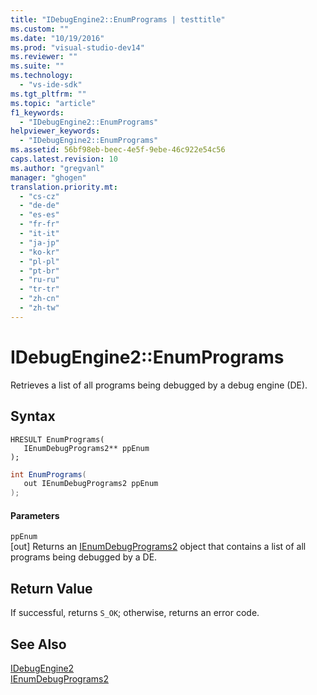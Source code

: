 ```yaml
---
title: "IDebugEngine2::EnumPrograms | testtitle"
ms.custom: ""
ms.date: "10/19/2016"
ms.prod: "visual-studio-dev14"
ms.reviewer: ""
ms.suite: ""
ms.technology: 
  - "vs-ide-sdk"
ms.tgt_pltfrm: ""
ms.topic: "article"
f1_keywords: 
  - "IDebugEngine2::EnumPrograms"
helpviewer_keywords: 
  - "IDebugEngine2::EnumPrograms"
ms.assetid: 56bf98eb-beec-4e5f-9ebe-46c922e54c56
caps.latest.revision: 10
ms.author: "gregvanl"
manager: "ghogen"
translation.priority.mt: 
  - "cs-cz"
  - "de-de"
  - "es-es"
  - "fr-fr"
  - "it-it"
  - "ja-jp"
  - "ko-kr"
  - "pl-pl"
  - "pt-br"
  - "ru-ru"
  - "tr-tr"
  - "zh-cn"
  - "zh-tw"
---
```

# IDebugEngine2::EnumPrograms
Retrieves a list of all programs being debugged by a debug engine (DE).  
  
## Syntax  
  
```cpp#  
HRESULT EnumPrograms(   
   IEnumDebugPrograms2** ppEnum  
);  
```  
  
```c#  
int EnumPrograms(   
   out IEnumDebugPrograms2 ppEnum  
);  
```  
  
#### Parameters  
 `ppEnum`  
 [out] Returns an [IEnumDebugPrograms2](../extensibility-debugger-reference/ienumdebugprograms2.md) object that contains a list of all programs being debugged by a DE.  
  
## Return Value  
 If successful, returns `S_OK`; otherwise, returns an error code.  
  
## See Also  
 [IDebugEngine2](../extensibility-debugger-reference/idebugengine2.md)   
 [IEnumDebugPrograms2](../extensibility-debugger-reference/ienumdebugprograms2.md)